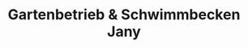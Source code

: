 ---
title: "Gartenbetrieb & Schwimmbecken Jany"
url: /brandenburg-an-der-havel/gartenbetrieb-und-schwimmbecken-jany/
shop: Garten-Center
---